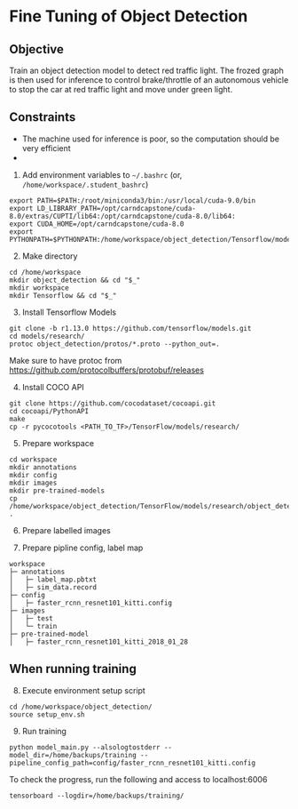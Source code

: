# Fine Tuning of Object Detection
## Objective
Train an object detection model to detect red traffic light. The frozed graph is then used for inference to control brake/throttle of an autonomous vehicle to stop the car at red traffic light and move under green light.

## Constraints
* The machine used for inference is poor, so the computation should be very efficient
* 


1. Add environment variables to `~/.bashrc` (or, `/home/workspace/.student_bashrc`)
```
export PATH=$PATH:/root/miniconda3/bin:/usr/local/cuda-9.0/bin
export LD_LIBRARY_PATH=/opt/carndcapstone/cuda-8.0/extras/CUPTI/lib64:/opt/carndcapstone/cuda-8.0/lib64:
export CUDA_HOME=/opt/carndcapstone/cuda-8.0
export PYTHONPATH=$PYTHONPATH:/home/workspace/object_detection/Tensorflow/models/research/slim
```

2. Make directory
```
cd /home/workspace
mkdir object_detection && cd "$_"
mkdir workspace
mkdir Tensorflow && cd "$_"
```

3. Install Tensorflow Models
```
git clone -b r1.13.0 https://github.com/tensorflow/models.git
cd models/research/
protoc object_detection/protos/*.proto --python_out=.
```
Make sure to have protoc from https://github.com/protocolbuffers/protobuf/releases

4. Install COCO API
```
git clone https://github.com/cocodataset/cocoapi.git
cd cocoapi/PythonAPI
make
cp -r pycocotools <PATH_TO_TF>/TensorFlow/models/research/
```

5. Prepare workspace
```
cd workspace
mkdir annotations
mkdir config
mkdir images
mkdir pre-trained-models
cp /home/workspace/object_detection/TensorFlow/models/research/object_detection/model_main.py .
```

6. Prepare labelled images

7. Prepare pipline config, label map
```
workspace
├─ annotations
│   ├─ label_map.pbtxt
│   ├─ sim_data.record
├─ config
│   ├─ faster_rcnn_resnet101_kitti.config
├─ images
│   ├─ test
│   └─ train
├─ pre-trained-model
│   ├─ faster_rcnn_resnet101_kitti_2018_01_28
```

## When running training
8. Execute environment setup script
```
cd /home/workspace/object_detection/
source setup_env.sh
```

9. Run training
```
python model_main.py --alsologtostderr --model_dir=/home/backups/training --pipeline_config_path=config/faster_rcnn_resnet101_kitti.config
```

To check the progress, run the following and access to localhost:6006
```
tensorboard --logdir=/home/backups/training/
```